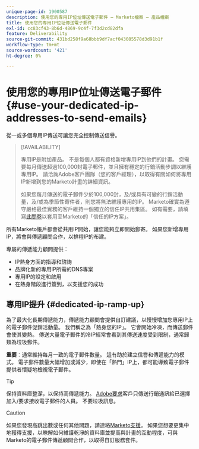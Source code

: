 ```yaml
---
unique-page-id: 1900587
description: 使用您的專用IP位址傳送電子郵件 — Marketo檔案 — 產品檔案
title: 使用您的專用IP位址傳送電子郵件
exl-id: cc83cf43-8b6d-4869-9c4f-7f3d2cd82dfa
feature: Deliverability
source-git-commit: 431bd258f9a68bbb9df7acf043085578d3d91b1f
workflow-type: tm+mt
source-wordcount: '421'
ht-degree: 0%

---
```


# 使用您的專用IP位址傳送電子郵件 {#use-your-dedicated-ip-addresses-to-send-emails}

從一或多個專用IP傳送可讓您完全控制傳送信譽。

>[!AVAILABILITY]
>
>專用IP是附加產品。 不是每個人都有資格新增專用IP到他們的計畫。 您需要每月傳送超過100,000封電子郵件，並且擁有穩定的行銷活動步調以維護專用IP。 請洽詢Adobe客戶團隊（您的客戶經理），以取得有關如何將專用IP新增到您的Marketo計畫的詳細資訊。
>
>如果您每月傳送的電子郵件少於100,000封，及/或具有可變的行銷活動量，及/或為季節性寄件者，則您將無法維護專用的IP。 Marketo確實為遵守嚴格最佳實務的客戶維持一個獨立的信任IP共用集區。 如有需要，請填寫[此問卷](https://na-sjg.marketo.com/lp/marketoprivacydemo/Trusted-IP-Sending-Range-Program.html)以套用至Marketo的「信任的IP方案」。

所有Marketo帳戶都會從共用IP開始，讓您能夠立即開始郵寄。 如果您新增專用IP，將會與傳遞顧問合作，以排程IP的布建。

專屬的傳遞能力顧問提供：

* IP熱身方面的指導和諮詢
* 品牌化新的專用IP所需的DNS專案
* 專用IP的設定和啟用
* 在熱身階段進行簽到，以支援您的成功

## 專用IP提升 {#dedicated-ip-ramp-up}

為了最大化長期傳遞能力，傳遞能力顧問會提供自訂建議，以慢慢增加您專用IP上的電子郵件促銷活動量。 我們稱之為「熱身您的IP」。 它會開始冷凍，而傳送郵件會使其變熱。 傳送大量電子郵件的冷IP經常會看到其傳送速度受到限制，通常歸類為垃圾郵件。

**重要**：通常維持每月一致的電子郵件數量。 這有助於建立信譽和傳遞能力的模式。 電子郵件數量大幅增加或減少，即使在「熱門」IP上，都可能導致電子郵件提供者懷疑地檢視電子郵件。

>[!TIP]
>
>保持資料庫整潔，以保持高傳遞能力。 [Adobe要求](https://www.adobe.com/legal/terms/aup.html)客戶只傳送行銷通訊給已選擇加入/要求接收電子郵件的人員。 不要垃圾訊息。

>[!CAUTION]
>
>如果您發現高跳出數或任何其他問題，請連絡[Marketo支援](https://nation.marketo.com/t5/Support/ct-p/Support)。 如果您想要更集中地獲得支援，以瞭解如何維護乾淨的資料庫並提高與計畫的互動程度，可與Marketo的電子郵件傳遞顧問合作，以取得自訂服務套件。
